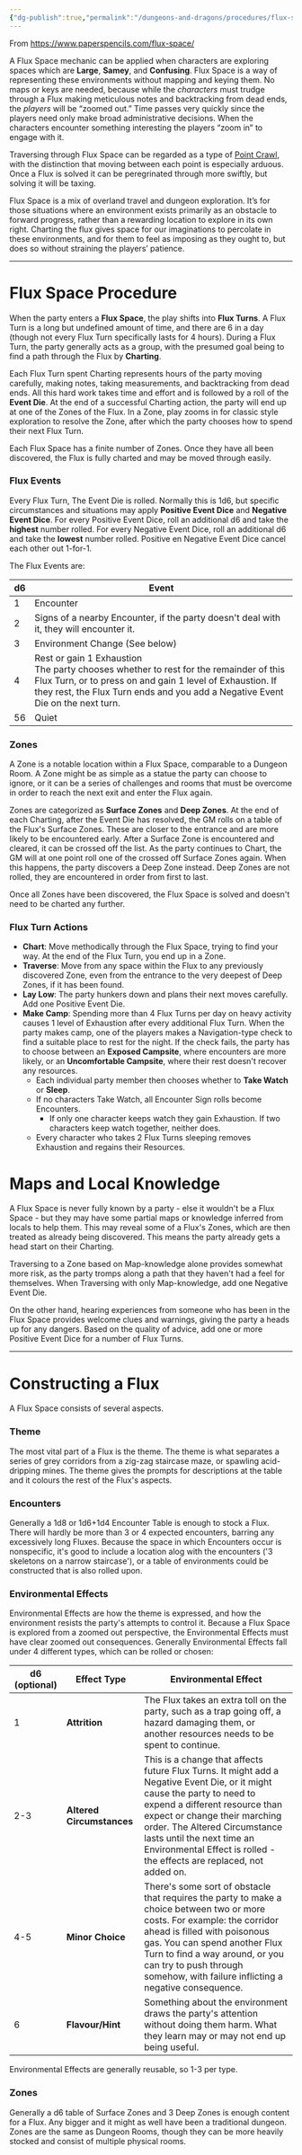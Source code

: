 ```yaml
---
{"dg-publish":true,"permalink":"/dungeons-and-dragons/procedures/flux-spaces/"}
---
```



From https://www.paperspencils.com/flux-space/

A Flux Space mechanic can be applied when characters are exploring spaces which are **Large**, **Samey**, and **Confusing**. 
Flux Space is a way of representing these environments without mapping and keying them. No maps or keys are needed, because while the _characters_ must trudge through a Flux making meticulous notes and backtracking from dead ends, the _players_ will be “zoomed out.” Time passes very quickly since the players need only make broad administrative decisions. When the characters encounter something interesting the players “zoom in” to engage with it.

Traversing through Flux Space can be regarded as a type of [Point Crawl](http://hillcantons.blogspot.com/2014/11/pointcrawl-series-index.html), with the distinction that moving between each point is especially arduous. Once a Flux is solved it can be peregrinated through more swiftly, but solving it will be taxing.

Flux Space is a mix of overland travel and dungeon exploration. It’s for those situations where an environment exists primarily as an obstacle to forward progress, rather than a rewarding location to explore in its own right. Charting the flux gives space for our imaginations to percolate in these environments, and for them to feel as imposing as they ought to, but does so without straining the players’ patience.

---
# Flux Space Procedure
When the party enters a **Flux Space**, the play shifts into **Flux Turns**. A Flux Turn is a long but undefined amount of time, and there are 6 in a day (though not every Flux Turn specifically lasts for 4 hours). During a Flux Turn, the party generally acts as a group, with the presumed goal being to find a path through the Flux by **Charting**.

Each Flux Turn spent Charting represents hours of the party moving carefully, making notes, taking measurements, and backtracking from dead ends. All this hard work takes time and effort and is followed by a roll of the **Event Die**. At the end of a successful Charting action, the party will end up at one of the Zones of the Flux. In a Zone, play zooms in for classic style exploration to resolve the Zone, after which the party chooses how to spend their next Flux Turn.

Each Flux Space has a finite number of Zones. Once they have all been discovered, the Flux is fully charted and may be moved through easily.

### Flux Events
Every Flux Turn, The Event Die is rolled. Normally this is 1d6, but specific circumstances and situations may apply **Positive Event Dice** and **Negative Event Dice**. For every Positive Event Dice, roll an additional d6 and take the **highest** number rolled. For every Negative Event Dice, roll an additional d6 and take the **lowest** number rolled. Positive en Negative Event Dice cancel each other out 1-for-1.

The Flux Events are:

| d6  | Event                                                                                                                                                                                                                                  |
| --- | -------------------------------------------------------------------------------------------------------------------------------------------------------------------------------------------------------------------------------------- |
| 1   | Encounter                                                                                                                                                                                                                              |
| 2   | Signs of a nearby Encounter, if the party doesn't deal with it, they will encounter it.                                                                                                                                                |
| 3   | Environment Change (See below)<br>                                                                                                                                                                                                     |
| 4   | Rest or gain 1 Exhaustion<br>The party chooses whether to rest for the remainder of this Flux Turn, or to press on and gain 1 level of Exhaustion. If they rest, the Flux Turn ends and you add a Negative Event Die on the next turn. |
| 56  | Quiet                                                                                                                                                                                                                                  |

### Zones
A Zone is a notable location within a Flux Space, comparable to a Dungeon Room. A Zone might be as simple as a statue the party can choose to ignore, or it can be a series of challenges and rooms that must be overcome in order to reach the next exit and enter the Flux again.

Zones are categorized as **Surface Zones** and **Deep Zones**. At the end of each Charting, after the Event Die has resolved, the GM rolls on a table of the Flux's Surface Zones. These are closer to the entrance and are more likely to be encountered early. After a Surface Zone is encountered and cleared, it can be crossed off the list. As the party continues to Chart, the GM will at one point roll one of the crossed off Surface Zones again. When this happens, the party discovers a Deep Zone instead. Deep Zones are not rolled, they are encountered in order from first to last.

Once all Zones have been discovered, the Flux Space is solved and doesn't need to be charted any further.

### Flux Turn Actions
- **Chart**: Move methodically through the Flux Space, trying to find your way. At the end of the Flux Turn, you end up in a Zone.
- **Traverse**: Move from any space within the Flux to any previously discovered Zone, even from the entrance to the very deepest of Deep Zones, if it has been found.
- **Lay Low**: The party hunkers down and plans their next moves carefully. Add one Positive Event Die.
- **Make Camp**: Spending more than 4 Flux Turns per day on heavy activity causes 1 level of Exhaustion after every additional Flux Turn. When the party makes camp, one of the players makes a Navigation-type check to find a suitable place to rest for the night. If the check fails, the party has to choose between an **Exposed Campsite**, where encounters are more likely, or an **Uncomfortable Campsite**, where their rest doesn't recover any resources.
	- Each individual party member then chooses whether to **Take Watch** or **Sleep**.
	- If no characters Take Watch, all Encounter Sign rolls become Encounters. 
		- If only one character keeps watch they gain Exhaustion. If two characters keep watch together, neither does.
	- Every character who takes 2 Flux Turns sleeping removes Exhaustion and regains their Resources.


# Maps and Local Knowledge
A Flux Space is never fully known by a party - else it wouldn't be a Flux Space - but they may have some partial maps or knowledge inferred from locals to help them. This may reveal some of a Flux's Zones, which are then treated as already being discovered. This means the party already gets a head start on their Charting. 

Traversing to a Zone based on Map-knowledge alone provides somewhat more risk, as the party tromps along a path that they haven't had a feel for themselves. When Traversing with only Map-knowledge, add one Negative Event Die.

On the other hand, hearing experiences from someone who has been in the Flux Space provides welcome clues and warnings, giving the party a heads up for any dangers. Based on the quality of advice, add one or more Positive Event Dice for a number of Flux Turns.

---
# Constructing a Flux
A Flux Space consists of several aspects.

### Theme
The most vital part of a Flux is the theme. The theme is what separates a series of grey corridors from a zig-zag staircase maze, or spawling acid-dripping mines. The theme gives the prompts for descriptions at the table and it colours the rest of the Flux's aspects.

### Encounters
Generally a 1d8 or 1d6+1d4 Encounter Table is enough to stock a Flux. There will hardly be more than 3 or 4 expected encounters, barring any excessively long Fluxes. 
Because the space in which Encounters occur is nonspecific, it's good to include a location alog with the encounters ('3 skeletons on a narrow staircase'), or a table of environments could be constructed that is also rolled upon.

### Environmental Effects
Environmental Effects are how the theme is expressed, and how the environment resists the party's attempts to control it. Because a Flux Space is explored from a zoomed out perspective, the Environmental Effects must have clear zoomed out consequences. Generally Environmental Effects fall under 4 different types, which can be rolled or chosen:


| d6 (optional) | Effect Type               | Environmental Effect                                                                                                                                                                                                                                                                                                              |
| ------------- | ------------------------- | --------------------------------------------------------------------------------------------------------------------------------------------------------------------------------------------------------------------------------------------------------------------------------------------------------------------------------- |
| 1             | **Attrition**             | The Flux takes an extra toll on the party, such as a trap going off, a hazard damaging them, or another resources needs to be spent to continue.                                                                                                                                                                                  |
| 2-3           | **Altered Circumstances** | This is a change that affects future Flux Turns. It might add a Negative Event Die, or it might cause the party to need to expend a different resource than expect or change their marching order. The Altered Circumstance lasts until the next time an Environmental Effect is rolled - the effects are replaced, not added on. |
| 4-5           | **Minor Choice**          | There's some sort of obstacle that requires the party to make a choice between two or more costs. For example: the corridor ahead is filled with poisonous gas. You can spend another Flux Turn to find a way around, or you can try to push through somehow, with failure inflicting a negative consequence.                     |
| 6             | **Flavour/Hint**          | Something about the environment draws the party's attention without doing them harm. What they learn may or may not end up being useful.                                                                                                                                                                                          |
Environmental Effects are generally reusable, so 1-3 per type.

### Zones
Generally a d6 table of Surface Zones and 3 Deep Zones is enough content for a Flux. Any bigger and it might as well have been a traditional dungeon. Zones are the same as Dungeon Rooms, though they can be more heavily stocked and consist of multiple physical rooms.

